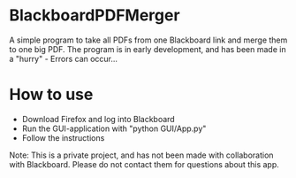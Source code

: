 # BlackboardPDFMerger
A simple program to take all PDFs from one Blackboard link and merge them to one big PDF. The program is in early development, and has been made in a "hurry" - Errors can occur...

# How to use
- Download Firefox and log into Blackboard
- Run the GUI-application with "python GUI/App.py"
- Follow the instructions

Note: This is a private project, and has not been made with collaboration with Blackboard. Please do not contact them for questions about this app.

